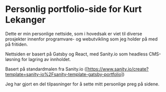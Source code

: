 # Personlig portfolio-side for Kurt Lekanger

Dette er min personlige nettside, som i hovedsak er viet til diverse prosjekter innenfor programvare- og webutvikling som jeg holder på med på fritiden. 

Nettsiden er basert på Gatsby og React, med Sanity.io som headless CMS-løsning for lagring av innholdet. 

Basert på standardmalen fra Sanity.io ([https://www.sanity.io/create?template=sanity-io%2Fsanity-template-gatsby-portfolio])

Jeg har gjort en del tilpasninger for å sette mitt personlige preg på sidene. 